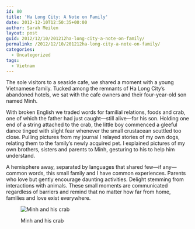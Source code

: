 ```yaml
---
id: 80
title: 'Ha Long City: A Note on Family'
date: 2012-12-10T12:50:35+00:00
author: Sarah Meilen
layout: post
guid: 2012/12/10/201212ha-long-city-a-note-on-family/
permalink: /2012/12/10/201212ha-long-city-a-note-on-family/
categories:
  - Uncategorized
tags:
  - Vietnam
---
```

<p class="p1">
  <span class="s1">The sole visitors to a seaside cafe, we shared a moment with a young Vietnamese family. Tucked among the remnants of Ha Long City&#8217;s abandoned hotels, we sat with the cafe owners and their four-year-old son named Minh.</span>
</p>

<p class="p1">
  <span class="s1">With broken English we traded words for familial relations, foods and crab, one of which the father had just caught—still alive—for his son. Holding one end of a string attached to the crab, the little boy commenced a gleeful dance tinged with slight fear whenever the small crustacean scuttled too close. Pulling pictures from my journal I relayed stories of my own dogs, relating them to the family&#8217;s newly acquired pet. I explained pictures of my own brothers, sisters and parents to Minh, gesturing to his to help him understand.&nbsp;</span>
</p>

A hemisphere away, separated by languages that shared few—if any—common words, this small family and I have common experiences. Parents who love but gently encourage daunting activities. Delight stemming from interactions with animals. These small moments are communicated regardless of barriers and remind that no matter how far from home, families and love exist everywhere.<figure style="width: 2500px" class="wp-caption alignnone">

![Minh and his crab](http://static1.squarespace.com/static/5064cb5984ae62abc9229999/5064cb5a84ae62abc92299ae/50c5d9b9e4b0f767138f9090/1432178567033/2012-12-07+14.25.40.jpg.40.jpg?format=original)<figcaption class="wp-caption-text">Minh and his crab</figcaption></figure>
